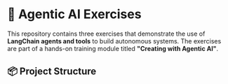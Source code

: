 # 🧠 Agentic AI Exercises

This repository contains three exercises that demonstrate the use of **LangChain agents and tools** to build autonomous systems. The exercises are part of a hands-on training module titled **"Creating with Agentic AI"**.

## 📦 Project Structure


